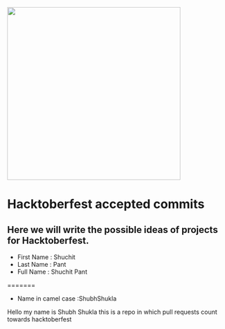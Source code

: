 
<img src="https://media.giphy.com/media/vFKqnCdLPNOKc/giphy.gif" width="400" height="400" />

# Hacktoberfest accepted commits

## Here we will write the possible ideas of projects for Hacktoberfest.

- First Name : Shuchit
- Last Name : Pant
- Full Name : Shuchit Pant

=======
- Name in camel case :ShubhShukla

Hello my name is Shubh Shukla this is a repo in which pull requests count towards hacktoberfest 


